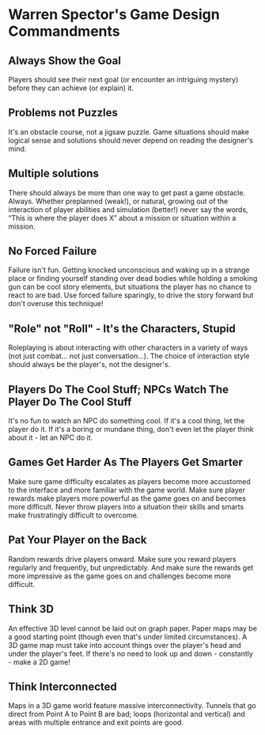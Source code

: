 # Warren Spector's Game Design Commandments

## Always Show the Goal

Players should see their next goal (or encounter an intriguing mystery) before they can achieve (or explain) it.

## Problems not Puzzles

It's an obstacle course, not a jigsaw puzzle. Game situations should make logical sense and solutions should never depend on reading the designer's mind.

## Multiple solutions

There should always be more than one way to get past a game obstacle. Always. Whether preplanned (weak!), or natural, growing out of the interaction of player abilities and simulation (better!) never say the words, “This is where the player does X” about a mission or situation within a mission.

## No Forced Failure

Failure isn't fun. Getting knocked unconscious and waking up in a strange place or finding yourself standing over dead bodies while holding a smoking gun can be cool story elements, but situations the player has no chance to react to are bad. Use forced failure sparingly, to drive the story forward but don't overuse this technique!

## "Role" not "Roll" - It's the Characters, Stupid

Roleplaying is about interacting with other characters in a variety of ways (not just combat… not just conversation…). The choice of interaction style should always be the player's, not the designer's.

## Players Do The Cool Stuff; NPCs Watch The Player Do The Cool Stuff

It's no fun to watch an NPC do something cool. If it's a cool thing, let the player do it. If it's a boring or mundane thing, don't even let the player think about it - let an NPC do it.

## Games Get Harder As The Players Get Smarter

Make sure game difficulty escalates as players become more accustomed to the interface and more familiar with the game world. Make sure player rewards make players more powerful as the game goes on and becomes more difficult. Never throw players into a situation their skills and smarts make frustratingly difficult to overcome.

## Pat Your Player on the Back

Random rewards drive players onward. Make sure you reward players regularly and frequently, but unpredictably. And make sure the rewards get more impressive as the game goes on and challenges become more difficult.

## Think 3D

An effective 3D level cannot be laid out on graph paper. Paper maps may be a good starting point (though even that's under limited circumstances). A 3D game map must take into account things over the player's head and under the player's feet. If there's no need to look up and down - constantly - make a 2D game!

## Think Interconnected

Maps in a 3D game world feature massive interconnectivity. Tunnels that go direct from Point A to Point B are bad; loops (horizontal and vertical) and areas with multiple entrance and exit points are good.
